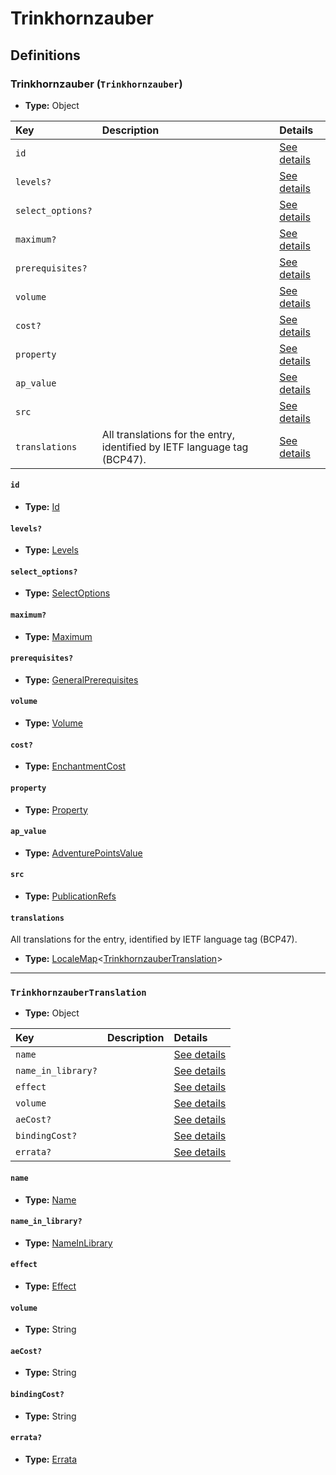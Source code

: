 # Trinkhornzauber

## Definitions

### <a name="Trinkhornzauber"></a> Trinkhornzauber (`Trinkhornzauber`)

- **Type:** Object

Key | Description | Details
:-- | :-- | :--
`id` |  | <a href="#Trinkhornzauber/id">See details</a>
`levels?` |  | <a href="#Trinkhornzauber/levels">See details</a>
`select_options?` |  | <a href="#Trinkhornzauber/select_options">See details</a>
`maximum?` |  | <a href="#Trinkhornzauber/maximum">See details</a>
`prerequisites?` |  | <a href="#Trinkhornzauber/prerequisites">See details</a>
`volume` |  | <a href="#Trinkhornzauber/volume">See details</a>
`cost?` |  | <a href="#Trinkhornzauber/cost">See details</a>
`property` |  | <a href="#Trinkhornzauber/property">See details</a>
`ap_value` |  | <a href="#Trinkhornzauber/ap_value">See details</a>
`src` |  | <a href="#Trinkhornzauber/src">See details</a>
`translations` | All translations for the entry, identified by IETF language tag (BCP47). | <a href="#Trinkhornzauber/translations">See details</a>

#### <a name="Trinkhornzauber/id"></a> `id`

- **Type:** <a href="#Id">Id</a>

#### <a name="Trinkhornzauber/levels"></a> `levels?`

- **Type:** <a href="#Levels">Levels</a>

#### <a name="Trinkhornzauber/select_options"></a> `select_options?`

- **Type:** <a href="#SelectOptions">SelectOptions</a>

#### <a name="Trinkhornzauber/maximum"></a> `maximum?`

- **Type:** <a href="#Maximum">Maximum</a>

#### <a name="Trinkhornzauber/prerequisites"></a> `prerequisites?`

- **Type:** <a href="../_Prerequisite.md#GeneralPrerequisites">GeneralPrerequisites</a>

#### <a name="Trinkhornzauber/volume"></a> `volume`

- **Type:** <a href="#Volume">Volume</a>

#### <a name="Trinkhornzauber/cost"></a> `cost?`

- **Type:** <a href="#EnchantmentCost">EnchantmentCost</a>

#### <a name="Trinkhornzauber/property"></a> `property`

- **Type:** <a href="#Property">Property</a>

#### <a name="Trinkhornzauber/ap_value"></a> `ap_value`

- **Type:** <a href="#AdventurePointsValue">AdventurePointsValue</a>

#### <a name="Trinkhornzauber/src"></a> `src`

- **Type:** <a href="../source/_PublicationRef.md#PublicationRefs">PublicationRefs</a>

#### <a name="Trinkhornzauber/translations"></a> `translations`

All translations for the entry, identified by IETF language tag (BCP47).

- **Type:** <a href="../_LocaleMap.md#LocaleMap">LocaleMap</a>&lt;<a href="#TrinkhornzauberTranslation">TrinkhornzauberTranslation</a>&gt;

---

### <a name="TrinkhornzauberTranslation"></a> `TrinkhornzauberTranslation`

- **Type:** Object

Key | Description | Details
:-- | :-- | :--
`name` |  | <a href="#TrinkhornzauberTranslation/name">See details</a>
`name_in_library?` |  | <a href="#TrinkhornzauberTranslation/name_in_library">See details</a>
`effect` |  | <a href="#TrinkhornzauberTranslation/effect">See details</a>
`volume` |  | <a href="#TrinkhornzauberTranslation/volume">See details</a>
`aeCost?` |  | <a href="#TrinkhornzauberTranslation/aeCost">See details</a>
`bindingCost?` |  | <a href="#TrinkhornzauberTranslation/bindingCost">See details</a>
`errata?` |  | <a href="#TrinkhornzauberTranslation/errata">See details</a>

#### <a name="TrinkhornzauberTranslation/name"></a> `name`

- **Type:** <a href="#Name">Name</a>

#### <a name="TrinkhornzauberTranslation/name_in_library"></a> `name_in_library?`

- **Type:** <a href="#NameInLibrary">NameInLibrary</a>

#### <a name="TrinkhornzauberTranslation/effect"></a> `effect`

- **Type:** <a href="#Effect">Effect</a>

#### <a name="TrinkhornzauberTranslation/volume"></a> `volume`

- **Type:** String

#### <a name="TrinkhornzauberTranslation/aeCost"></a> `aeCost?`

- **Type:** String

#### <a name="TrinkhornzauberTranslation/bindingCost"></a> `bindingCost?`

- **Type:** String

#### <a name="TrinkhornzauberTranslation/errata"></a> `errata?`

- **Type:** <a href="../source/_Erratum.md#Errata">Errata</a>
